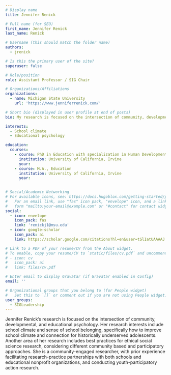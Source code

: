 ```yaml
---
# Display name
title: Jennifer Renick

# Full name (for SEO)
first_name: Jennifer Renick
last_name: Renick

# Username (this should match the folder name)
authors:
  - jrenick

# Is this the primary user of the site?
superuser: false

# Role/position
role: Assistant Professor / SIG Chair

# Organizations/Affiliations
organizations:
  - name: Michigan State University
    url: 'https://www.jenniferrenick.com/'

# Short bio (displayed in user profile at end of posts)
bio: My research is focused on the intersection of community, developmental, and educational psychology

interests:
  - School climate
  - Educational psychology

education:
  courses:
    - course: PhD in Education with specialization in Human Development in Context
      institution: University of California, Irvine
      year: 
    - course: M.A., Education
      institution: University of California, Irvine
      year: 
    

# Social/Academic Networking
# For available icons, see: https://docs.hugoblox.com/getting-started/page-builder/#icons
#   For an email link, use "fas" icon pack, "envelope" icon, and a link in the
#   form "mailto:your-email@example.com" or "#contact" for contact widget.
social:
  - icon: envelope
    icon_pack: fas
    link: 'renickj1@msu.edu'
  - icon: google-scholar
    icon_pack: ai
    link: https://scholar.google.com/citations?hl=en&user=tSlIatUAAAAJ

# Link to a PDF of your resume/CV from the About widget.
# To enable, copy your resume/CV to `static/files/cv.pdf` and uncomment the lines below.
# - icon: cv
#   icon_pack: ai
#   link: files/cv.pdf

# Enter email to display Gravatar (if Gravatar enabled in Config)
email: ''

# Organizational groups that you belong to (for People widget)
#   Set this to `[]` or comment out if you are not using People widget.
user_groups:
  - SIGLeadership
---
```


Jennifer Renick’s research is focused on the intersection of community, developmental, and educational psychology. Her research interests include school climate and sense of school belonging, specifically how to improve school climate and connection for historically underserved adolescents. Another area of her research includes best practices for ethical social science research, considering different community based and participatory approaches. She is a community-engaged researcher, with prior experience facilitating research-practice partnerships with both schools and educational nonprofit organizations, and conducting youth-participatory action research.
